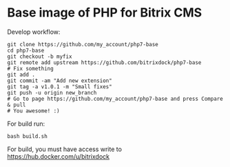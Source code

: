 # Base image of PHP for Bitrix CMS

Develop workflow:
```shell
git clone https://github.com/my_account/php7-base
cd php7-base
git checkout -b myfix
git remote add upstream https://github.com/bitrixdock/php7-base
# Fix something
git add . 
git commit -am "Add new extension"
git tag -a v1.0.1 -m "Small fixes"
git push -u origin new_branch
# Go to page https://github.com/my_account/php7-base and press Compare & pull
# You awesome! :)
```

For build run:
```shell
bash build.sh
```

For build, you must have access write to https://hub.docker.com/u/bitrixdock